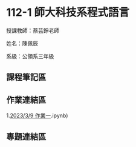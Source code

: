 # 112-1 師大科技系程式語言
授課教師：蔡芸錚老師 

姓名：陳佩辰 

系級：公領系三年級 


## 課程筆記區

## 作業連結區
1.[2023/3/9 作業一](https://github.com/Ashlee9133/112-1-NTNU_TAHRD_Programming-Language/blob/main/0309_Week3_Homework1（final).ipynb)


## 專題連結區
